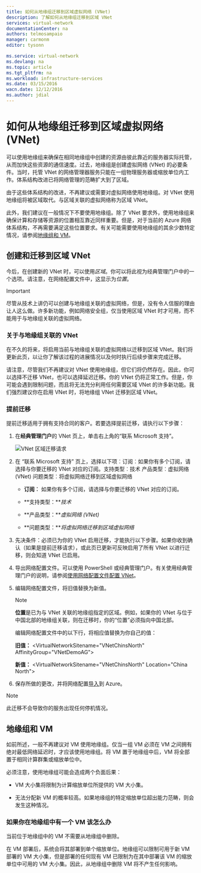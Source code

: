 ```yaml
---
title: 如何从地缘组迁移到区域虚拟网络 (VNet)
description: 了解如何从地缘组迁移到区域 VNet
services: virtual-network
documentationCenter: na
authors: telmosampaio
manager: carmonm
editor: tysonn

ms.service: virtual-network
ms.devlang: na
ms.topic: article
ms.tgt_pltfrm: na
ms.workload: infrastructure-services
ms.date: 03/15/2016
wacn.date: 12/12/2016
ms.author: jdial
---
```


# 如何从地缘组迁移到区域虚拟网络 (VNet)

可以使用地缘组来确保在相同地缘组中创建的资源由彼此靠近的服务器实际托管，从而加快这些资源的通信速度。过去，地缘组是创建虚拟网络 (VNet) 的必要条件。当时，托管 VNet 的网络管理器服务只能在一组物理服务器或缩放单位内工作。体系结构改进已将网络管理的范畴扩大到了区域。

由于这些体系结构的改进，不再建议或需要对虚拟网络使用地缘组。对 VNet 使用地缘组将被区域取代。与区域关联的虚拟网络称为区域 VNet。

此外，我们建议在一般情况下不要使用地缘组。除了 VNet 要求外，使用地缘组来确保计算和存储等资源的位置相互靠近同样重要。但是，对于当前的 Azure 网络体系结构，不再需要满足这些位置要求。有关可能需要使用地缘组的其余少数特定情况，请参阅[地缘组和 VM](#Affinity-groups-and-VMs)。

## 创建和迁移到区域 VNet

今后，在创建新的 VNet 时，可以使用*区域*。你可以将此视为经典管理门户中的一个选项。请注意，在网络配置文件中，这显示为*位置*。

>[!IMPORTANT]
> 尽管从技术上讲仍可以创建与地缘组关联的虚拟网络，但是，没有令人信服的理由让人这么做。许多新功能，例如网络安全组，仅当使用区域 VNet 时才可用，而不能用于与地缘组关联的虚拟网络。

### 关于与地缘组关联的 VNet

在不久的将来，将启用当前与地缘组关联的虚拟网络以迁移到区域 VNet。我们将更新此页，以让你了解该过程的进展情况以及何时执行后续步骤来完成迁移。

请注意，尽管我们不再建议对 VNet 使用地缘组，但它们将仍然存在。因此，你可以选择不迁移 VNet，也可以选择延迟迁移。你的 VNet 仍将正常工作。但是，你可能会遇到限制问题，而且将无法充分利用任何需要区域 VNet 的许多新功能。我们强烈建议你在启用 VNet 时，将地缘组 VNet 迁移到区域 VNet。

### 提前迁移

提前迁移适用于拥有支持合同的客户。若要选择提前迁移，请执行以下步骤：

1. 在**经典管理门户**的 VNet 页上，单击右上角的“联系 Microsoft 支持”。

    ![VNet 区域迁移请求](./media/virtual-networks-migrate-to-regional-vnet/IC790447.png)  

2. 在 “联系 Microsoft 支持” 页上，选择以下项︰订阅︰如果你有多个订阅，请选择与你要迁移的 VNet 对应的订阅。支持类型︰技术 产品类型︰虚拟网络 (VNet) 问题类型︰将虚拟网络迁移到区域虚拟网络

    - **订阅︰** 如果你有多个订阅，请选择与你要迁移的 VNet 对应的订阅。

    - **支持类型：***技术*

    - **产品类型：***虚拟网络 (VNet)*

    - **问题类型：***将虚拟网络迁移到区域虚拟网络*

3. 先决条件：必须已为你的 VNet 启用迁移，才能执行以下步骤。如果你收到确认（如果是提前迁移请求），或此页已更新可反映启用了所有 VNet 以进行迁移，则会知道 VNet 已启用。

4. 导出网络配置文件。可以使用 PowerShell 或经典管理门户。有关使用经典管理门户的说明，请参阅[使用网络配置文件配置 VNet](./virtual-networks-using-network-configuration-file.md)。

5. 编辑网络配置文件，将旧值替换为新值。

    > [!NOTE]
    > **位置**是已为与 VNet 关联的地缘组指定的区域。例如，如果你的 VNet 与位于中国北部的地缘组关联，则在迁移时，你的“位置”必须指向中国北部。

    编辑网络配置文件中的以下行，将相应值替换为你自己的值：

    **旧值：** \<VirtualNetworkSitename="VNetChinsNorth" AffinityGroup="VNetDemoAG"\> 

    **新值：** \<VirtualNetworkSitename="VNetChinsNorth" Location="China North"\>

6. 保存所做的更改，并将网络配置[导入](./virtual-networks-using-network-configuration-file.md)到 Azure。

>[!NOTE]
>此迁移不会导致你的服务出现任何停机情况。

## <a name="Affinity-groups-and-VMs"></a> 地缘组和 VM

如前所述，一般不再建议对 VM 使用地缘组。仅当一组 VM 必须在 VM 之间拥有绝对最低网络延迟时，才应该使用地缘组。将 VM 置于地缘组中后，VM 将全部置于相同计算群集或缩放单位中。

必须注意，使用地缘组可能会造成两个负面后果：

- VM 大小集将限制为计算缩放单位所提供的 VM 大小集。

- 无法分配新 VM 的概率较高。如果地缘组的特定缩放单位超出能力范畴，则会发生这种情况。

### 如果你在地缘组中有一个 VM 该怎么办

当前位于地缘组中的 VM 不需要从地缘组中删除。

在 VM 部署后，系统会将其部署到单个缩放单位。地缘组可以限制可用于新 VM 部署的 VM 大小集，但是部署的任何现有 VM 已限制为在其中部署该 VM 的缩放单位中可用的 VM 大小集。因此，从地缘组中删除 VM 将不产生任何影响。

<!---HONumber=Mooncake_Quality_Review_1118_2016-->